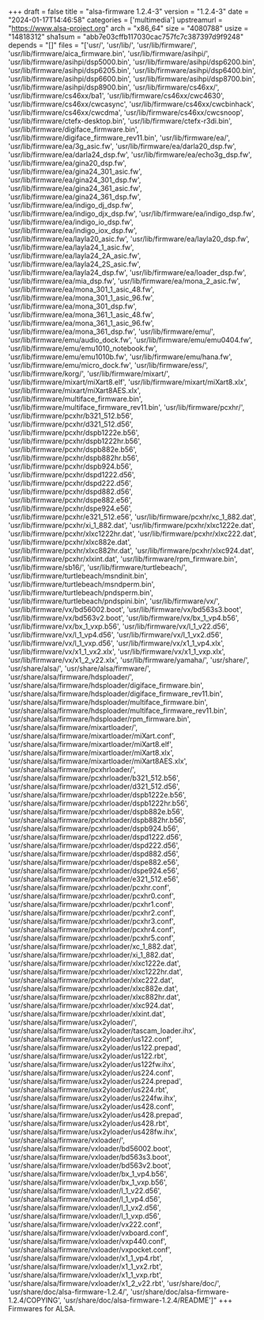 +++
draft = false
title = "alsa-firmware 1.2.4-3"
version = "1.2.4-3"
date = "2024-01-17T14:46:58"
categories = ['multimedia']
upstreamurl = "https://www.alsa-project.org"
arch = "x86_64"
size = "4080788"
usize = "14818312"
sha1sum = "abb7e03cffb117030cac757fc7c387397d9f9248"
depends = "[]"
files = "['usr/', 'usr/lib/', 'usr/lib/firmware/', 'usr/lib/firmware/aica_firmware.bin', 'usr/lib/firmware/asihpi/', 'usr/lib/firmware/asihpi/dsp5000.bin', 'usr/lib/firmware/asihpi/dsp6200.bin', 'usr/lib/firmware/asihpi/dsp6205.bin', 'usr/lib/firmware/asihpi/dsp6400.bin', 'usr/lib/firmware/asihpi/dsp6600.bin', 'usr/lib/firmware/asihpi/dsp8700.bin', 'usr/lib/firmware/asihpi/dsp8900.bin', 'usr/lib/firmware/cs46xx/', 'usr/lib/firmware/cs46xx/ba1', 'usr/lib/firmware/cs46xx/cwc4630', 'usr/lib/firmware/cs46xx/cwcasync', 'usr/lib/firmware/cs46xx/cwcbinhack', 'usr/lib/firmware/cs46xx/cwcdma', 'usr/lib/firmware/cs46xx/cwcsnoop', 'usr/lib/firmware/ctefx-desktop.bin', 'usr/lib/firmware/ctefx-r3di.bin', 'usr/lib/firmware/digiface_firmware.bin', 'usr/lib/firmware/digiface_firmware_rev11.bin', 'usr/lib/firmware/ea/', 'usr/lib/firmware/ea/3g_asic.fw', 'usr/lib/firmware/ea/darla20_dsp.fw', 'usr/lib/firmware/ea/darla24_dsp.fw', 'usr/lib/firmware/ea/echo3g_dsp.fw', 'usr/lib/firmware/ea/gina20_dsp.fw', 'usr/lib/firmware/ea/gina24_301_asic.fw', 'usr/lib/firmware/ea/gina24_301_dsp.fw', 'usr/lib/firmware/ea/gina24_361_asic.fw', 'usr/lib/firmware/ea/gina24_361_dsp.fw', 'usr/lib/firmware/ea/indigo_dj_dsp.fw', 'usr/lib/firmware/ea/indigo_djx_dsp.fw', 'usr/lib/firmware/ea/indigo_dsp.fw', 'usr/lib/firmware/ea/indigo_io_dsp.fw', 'usr/lib/firmware/ea/indigo_iox_dsp.fw', 'usr/lib/firmware/ea/layla20_asic.fw', 'usr/lib/firmware/ea/layla20_dsp.fw', 'usr/lib/firmware/ea/layla24_1_asic.fw', 'usr/lib/firmware/ea/layla24_2A_asic.fw', 'usr/lib/firmware/ea/layla24_2S_asic.fw', 'usr/lib/firmware/ea/layla24_dsp.fw', 'usr/lib/firmware/ea/loader_dsp.fw', 'usr/lib/firmware/ea/mia_dsp.fw', 'usr/lib/firmware/ea/mona_2_asic.fw', 'usr/lib/firmware/ea/mona_301_1_asic_48.fw', 'usr/lib/firmware/ea/mona_301_1_asic_96.fw', 'usr/lib/firmware/ea/mona_301_dsp.fw', 'usr/lib/firmware/ea/mona_361_1_asic_48.fw', 'usr/lib/firmware/ea/mona_361_1_asic_96.fw', 'usr/lib/firmware/ea/mona_361_dsp.fw', 'usr/lib/firmware/emu/', 'usr/lib/firmware/emu/audio_dock.fw', 'usr/lib/firmware/emu/emu0404.fw', 'usr/lib/firmware/emu/emu1010_notebook.fw', 'usr/lib/firmware/emu/emu1010b.fw', 'usr/lib/firmware/emu/hana.fw', 'usr/lib/firmware/emu/micro_dock.fw', 'usr/lib/firmware/ess/', 'usr/lib/firmware/korg/', 'usr/lib/firmware/mixart/', 'usr/lib/firmware/mixart/miXart8.elf', 'usr/lib/firmware/mixart/miXart8.xlx', 'usr/lib/firmware/mixart/miXart8AES.xlx', 'usr/lib/firmware/multiface_firmware.bin', 'usr/lib/firmware/multiface_firmware_rev11.bin', 'usr/lib/firmware/pcxhr/', 'usr/lib/firmware/pcxhr/b321_512.b56', 'usr/lib/firmware/pcxhr/d321_512.d56', 'usr/lib/firmware/pcxhr/dspb1222e.b56', 'usr/lib/firmware/pcxhr/dspb1222hr.b56', 'usr/lib/firmware/pcxhr/dspb882e.b56', 'usr/lib/firmware/pcxhr/dspb882hr.b56', 'usr/lib/firmware/pcxhr/dspb924.b56', 'usr/lib/firmware/pcxhr/dspd1222.d56', 'usr/lib/firmware/pcxhr/dspd222.d56', 'usr/lib/firmware/pcxhr/dspd882.d56', 'usr/lib/firmware/pcxhr/dspe882.e56', 'usr/lib/firmware/pcxhr/dspe924.e56', 'usr/lib/firmware/pcxhr/e321_512.e56', 'usr/lib/firmware/pcxhr/xc_1_882.dat', 'usr/lib/firmware/pcxhr/xi_1_882.dat', 'usr/lib/firmware/pcxhr/xlxc1222e.dat', 'usr/lib/firmware/pcxhr/xlxc1222hr.dat', 'usr/lib/firmware/pcxhr/xlxc222.dat', 'usr/lib/firmware/pcxhr/xlxc882e.dat', 'usr/lib/firmware/pcxhr/xlxc882hr.dat', 'usr/lib/firmware/pcxhr/xlxc924.dat', 'usr/lib/firmware/pcxhr/xlxint.dat', 'usr/lib/firmware/rpm_firmware.bin', 'usr/lib/firmware/sb16/', 'usr/lib/firmware/turtlebeach/', 'usr/lib/firmware/turtlebeach/msndinit.bin', 'usr/lib/firmware/turtlebeach/msndperm.bin', 'usr/lib/firmware/turtlebeach/pndsperm.bin', 'usr/lib/firmware/turtlebeach/pndspini.bin', 'usr/lib/firmware/vx/', 'usr/lib/firmware/vx/bd56002.boot', 'usr/lib/firmware/vx/bd563s3.boot', 'usr/lib/firmware/vx/bd563v2.boot', 'usr/lib/firmware/vx/bx_1_vp4.b56', 'usr/lib/firmware/vx/bx_1_vxp.b56', 'usr/lib/firmware/vx/l_1_v22.d56', 'usr/lib/firmware/vx/l_1_vp4.d56', 'usr/lib/firmware/vx/l_1_vx2.d56', 'usr/lib/firmware/vx/l_1_vxp.d56', 'usr/lib/firmware/vx/x1_1_vp4.xlx', 'usr/lib/firmware/vx/x1_1_vx2.xlx', 'usr/lib/firmware/vx/x1_1_vxp.xlx', 'usr/lib/firmware/vx/x1_2_v22.xlx', 'usr/lib/firmware/yamaha/', 'usr/share/', 'usr/share/alsa/', 'usr/share/alsa/firmware/', 'usr/share/alsa/firmware/hdsploader/', 'usr/share/alsa/firmware/hdsploader/digiface_firmware.bin', 'usr/share/alsa/firmware/hdsploader/digiface_firmware_rev11.bin', 'usr/share/alsa/firmware/hdsploader/multiface_firmware.bin', 'usr/share/alsa/firmware/hdsploader/multiface_firmware_rev11.bin', 'usr/share/alsa/firmware/hdsploader/rpm_firmware.bin', 'usr/share/alsa/firmware/mixartloader/', 'usr/share/alsa/firmware/mixartloader/miXart.conf', 'usr/share/alsa/firmware/mixartloader/miXart8.elf', 'usr/share/alsa/firmware/mixartloader/miXart8.xlx', 'usr/share/alsa/firmware/mixartloader/miXart8AES.xlx', 'usr/share/alsa/firmware/pcxhrloader/', 'usr/share/alsa/firmware/pcxhrloader/b321_512.b56', 'usr/share/alsa/firmware/pcxhrloader/d321_512.d56', 'usr/share/alsa/firmware/pcxhrloader/dspb1222e.b56', 'usr/share/alsa/firmware/pcxhrloader/dspb1222hr.b56', 'usr/share/alsa/firmware/pcxhrloader/dspb882e.b56', 'usr/share/alsa/firmware/pcxhrloader/dspb882hr.b56', 'usr/share/alsa/firmware/pcxhrloader/dspb924.b56', 'usr/share/alsa/firmware/pcxhrloader/dspd1222.d56', 'usr/share/alsa/firmware/pcxhrloader/dspd222.d56', 'usr/share/alsa/firmware/pcxhrloader/dspd882.d56', 'usr/share/alsa/firmware/pcxhrloader/dspe882.e56', 'usr/share/alsa/firmware/pcxhrloader/dspe924.e56', 'usr/share/alsa/firmware/pcxhrloader/e321_512.e56', 'usr/share/alsa/firmware/pcxhrloader/pcxhr.conf', 'usr/share/alsa/firmware/pcxhrloader/pcxhr0.conf', 'usr/share/alsa/firmware/pcxhrloader/pcxhr1.conf', 'usr/share/alsa/firmware/pcxhrloader/pcxhr2.conf', 'usr/share/alsa/firmware/pcxhrloader/pcxhr3.conf', 'usr/share/alsa/firmware/pcxhrloader/pcxhr4.conf', 'usr/share/alsa/firmware/pcxhrloader/pcxhr5.conf', 'usr/share/alsa/firmware/pcxhrloader/xc_1_882.dat', 'usr/share/alsa/firmware/pcxhrloader/xi_1_882.dat', 'usr/share/alsa/firmware/pcxhrloader/xlxc1222e.dat', 'usr/share/alsa/firmware/pcxhrloader/xlxc1222hr.dat', 'usr/share/alsa/firmware/pcxhrloader/xlxc222.dat', 'usr/share/alsa/firmware/pcxhrloader/xlxc882e.dat', 'usr/share/alsa/firmware/pcxhrloader/xlxc882hr.dat', 'usr/share/alsa/firmware/pcxhrloader/xlxc924.dat', 'usr/share/alsa/firmware/pcxhrloader/xlxint.dat', 'usr/share/alsa/firmware/usx2yloader/', 'usr/share/alsa/firmware/usx2yloader/tascam_loader.ihx', 'usr/share/alsa/firmware/usx2yloader/us122.conf', 'usr/share/alsa/firmware/usx2yloader/us122.prepad', 'usr/share/alsa/firmware/usx2yloader/us122.rbt', 'usr/share/alsa/firmware/usx2yloader/us122fw.ihx', 'usr/share/alsa/firmware/usx2yloader/us224.conf', 'usr/share/alsa/firmware/usx2yloader/us224.prepad', 'usr/share/alsa/firmware/usx2yloader/us224.rbt', 'usr/share/alsa/firmware/usx2yloader/us224fw.ihx', 'usr/share/alsa/firmware/usx2yloader/us428.conf', 'usr/share/alsa/firmware/usx2yloader/us428.prepad', 'usr/share/alsa/firmware/usx2yloader/us428.rbt', 'usr/share/alsa/firmware/usx2yloader/us428fw.ihx', 'usr/share/alsa/firmware/vxloader/', 'usr/share/alsa/firmware/vxloader/bd56002.boot', 'usr/share/alsa/firmware/vxloader/bd563s3.boot', 'usr/share/alsa/firmware/vxloader/bd563v2.boot', 'usr/share/alsa/firmware/vxloader/bx_1_vp4.b56', 'usr/share/alsa/firmware/vxloader/bx_1_vxp.b56', 'usr/share/alsa/firmware/vxloader/l_1_v22.d56', 'usr/share/alsa/firmware/vxloader/l_1_vp4.d56', 'usr/share/alsa/firmware/vxloader/l_1_vx2.d56', 'usr/share/alsa/firmware/vxloader/l_1_vxp.d56', 'usr/share/alsa/firmware/vxloader/vx222.conf', 'usr/share/alsa/firmware/vxloader/vxboard.conf', 'usr/share/alsa/firmware/vxloader/vxp440.conf', 'usr/share/alsa/firmware/vxloader/vxpocket.conf', 'usr/share/alsa/firmware/vxloader/x1_1_vp4.rbt', 'usr/share/alsa/firmware/vxloader/x1_1_vx2.rbt', 'usr/share/alsa/firmware/vxloader/x1_1_vxp.rbt', 'usr/share/alsa/firmware/vxloader/x1_2_v22.rbt', 'usr/share/doc/', 'usr/share/doc/alsa-firmware-1.2.4/', 'usr/share/doc/alsa-firmware-1.2.4/COPYING', 'usr/share/doc/alsa-firmware-1.2.4/README']"
+++
Firmwares for ALSA.